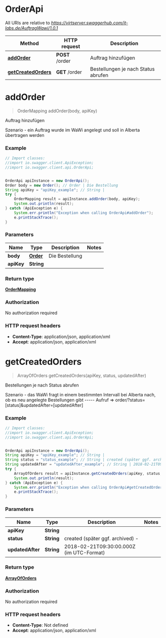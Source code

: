 # OrderApi

All URIs are relative to *https://virtserver.swaggerhub.com/it-labs.de/AuftragWawi/1.0.1*

Method | HTTP request | Description
------------- | ------------- | -------------
[**addOrder**](OrderApi.md#addOrder) | **POST** /order | Auftrag hinzufügen
[**getCreatedOrders**](OrderApi.md#getCreatedOrders) | **GET** /order | Bestellungen je nach Status abrufen

<a name="addOrder"></a>
# **addOrder**
> OrderMapping addOrder(body, apiKey)

Auftrag hinzufügen

Szenario - ein Auftrag wurde im WaWi angelegt und soll in Alberta übertragen werden

### Example
```java
// Import classes:
//import io.swagger.client.ApiException;
//import io.swagger.client.api.OrderApi;


OrderApi apiInstance = new OrderApi();
Order body = new Order(); // Order | Die Bestellung
String apiKey = "apiKey_example"; // String | 
try {
    OrderMapping result = apiInstance.addOrder(body, apiKey);
    System.out.println(result);
} catch (ApiException e) {
    System.err.println("Exception when calling OrderApi#addOrder");
    e.printStackTrace();
}
```

### Parameters

Name | Type | Description  | Notes
------------- | ------------- | ------------- | -------------
 **body** | [**Order**](Order.md)| Die Bestellung |
 **apiKey** | **String**|  |

### Return type

[**OrderMapping**](OrderMapping.md)

### Authorization

No authorization required

### HTTP request headers

 - **Content-Type**: application/json, application/xml
 - **Accept**: application/json, application/xml

<a name="getCreatedOrders"></a>
# **getCreatedOrders**
> ArrayOfOrders getCreatedOrders(apiKey, status, updatedAfter)

Bestellungen je nach Status abrufen

Szenario - das WaWi fragt in einem bestimmten Intervall bei Alberta nach, ob es neu angelegte Bestellungen gibt ----- Aufruf &#x3D;&gt; order/?status&#x3D;[status]&amp;updatedAfter&#x3D;[updatedAfter]

### Example
```java
// Import classes:
//import io.swagger.client.ApiException;
//import io.swagger.client.api.OrderApi;


OrderApi apiInstance = new OrderApi();
String apiKey = "apiKey_example"; // String | 
String status = "status_example"; // String | created (später ggf. archived) -
String updatedAfter = "updatedAfter_example"; // String | 2018-02-21T09:30:00.000Z (im UTC-Format)
try {
    ArrayOfOrders result = apiInstance.getCreatedOrders(apiKey, status, updatedAfter);
    System.out.println(result);
} catch (ApiException e) {
    System.err.println("Exception when calling OrderApi#getCreatedOrders");
    e.printStackTrace();
}
```

### Parameters

Name | Type | Description  | Notes
------------- | ------------- | ------------- | -------------
 **apiKey** | **String**|  |
 **status** | **String**| created (später ggf. archived) - |
 **updatedAfter** | **String**| 2018-02-21T09:30:00.000Z (im UTC-Format) |

### Return type

[**ArrayOfOrders**](ArrayOfOrders.md)

### Authorization

No authorization required

### HTTP request headers

 - **Content-Type**: Not defined
 - **Accept**: application/json, application/xml

